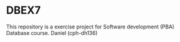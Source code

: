 # DBEX7
This repository is a exercise project for Software development (PBA) Database course. Daniel (cph-dh136)
